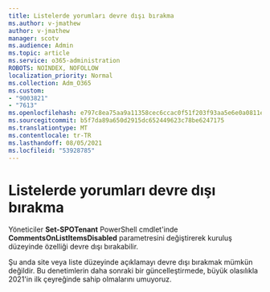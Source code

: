 ```yaml
---
title: Listelerde yorumları devre dışı bırakma
ms.author: v-jmathew
author: v-jmathew
manager: scotv
ms.audience: Admin
ms.topic: article
ms.service: o365-administration
ROBOTS: NOINDEX, NOFOLLOW
localization_priority: Normal
ms.collection: Adm_O365
ms.custom:
- "9003821"
- "7613"
ms.openlocfilehash: e797c8ea75aa9a11358cec6ccac0f51f203f93aa5e6e0a0811ec50178c914b20
ms.sourcegitcommit: b5f7da89a650d2915dc652449623c78be6247175
ms.translationtype: MT
ms.contentlocale: tr-TR
ms.lasthandoff: 08/05/2021
ms.locfileid: "53928785"
---
```

# <a name="disable-comments-on-lists"></a>Listelerde yorumları devre dışı bırakma

Yöneticiler **Set-SPOTenant** PowerShell cmdlet'inde **CommentsOnListItemsDisabled** parametresini değiştirerek kuruluş düzeyinde özelliği devre dışı bırakabilir.

Şu anda site veya liste düzeyinde açıklamayı devre dışı bırakmak mümkün değildir. Bu denetimlerin daha sonraki bir güncelleştirmede, büyük olasılıkla 2021'in ilk çeyreğinde sahip olmalarını umuyoruz.
